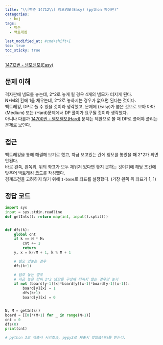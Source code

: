 ```yaml
---
title: "\\[백준 14712\\] 넴모넴모(Easy) (python 파이썬)"
categories:
  - boj
tags:
  - 백준
  - 백트래킹

last_modified_at: #cmd+shift+I
toc: true
toc_sticky: true
---
```


[14712번 - 넴모넴모(Easy)](https://www.acmicpc.net/problem/14712)

## 문제 이해

격자판에 넴모를 놓는데, 2\*2로 놓게 될 경우 4개의 넴모가 터지게 된다. \
N\*M의 칸에 1을 채우는데, 2\*2로 놓하지는 경우가 없으면 된다는 것이다. \
백트래킹, DP로 풀 수 있을 것이라 생각했고, 문제에 (Easy)가 붙은 것으로 보아 아마 (Medium) 또는 (Hard)문제에서 DP 풀이가 요구될 것이라 생각했다. \
아니나 다를까 [14700번 - 넴모넴모(Hard)](https://www.acmicpc.net/problem/14700) 문제는 제한으로 볼 때 DP로 풀어야 풀리는 문제로 보인다.

## 접근

백트래킹을 통해 해결해 보기로 했고, 지금 보고있는 칸에 넴모를 놓았을 때 2\*2가 되면 안된다. \
바로 왼쪽, 왼쪽위, 위의 좌표가 모두 채워져 있다면 놓지 못하는 것이기에 해당 조건에 맞추어 백트래킹 코드를 작성했다. \
경계조건을 고려하지 않기 위해 `1-base`로 좌표를 설정했다. (가장 왼쪽 위 좌표가 1, 1)

## 정답 코드

```python
import sys
input = sys.stdin.readline
def getInts(): return map(int, input().split())


def dfs(k):
    global cnt
    if k == N * M:
        cnt += 1
        return
    y, x = k//M + 1, k % M + 1

    # 넴모 안놓는 경우
    dfs(k+1)

    # 넴모 놓는 경우
    # 지금 놓은 칸이 2*2 넴모를 구성해 터지지 않는 경우만 놓기
    if not (board[y-1][x]*board[y][x-1]*board[y-1][x-1]):
        board[y][x] = 1
        dfs(k+1)
        board[y][x] = 0


N, M = getInts()
board = [[0]*(M+1) for _ in range(N+1)]
cnt = 0
dfs(0)
print(cnt)

# python 3로 제출시 시간초과, pypy3로 제출시 맞았습니다를 받는다.
```
